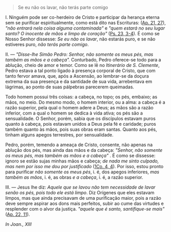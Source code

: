 
> Se eu não os lavar, não terás parte comigo

I\. Ninguém pode ser co-herdeiro de Cristo e participar da herança eterna sem se purificar espiritualmente, como está dito nas Escrituras: ([Ap. 21, 27](https://vulgata.online/bible/Ap.21?ed=MS&vfn=MS.Ap.21.27:vs)), *"não entrará nela coisa alguma contaminada"* e *"quem estará no seu lugar santo? O inocente de mãos e limpo de coração"* ([Ps. 23, 3-4](https://vulgata.online/bible/Ps.23?ed=MS&vfn=MS.Ps.23.3-4:vs)). É como se Nosso Senhor dissesse: *Se eu não os lavar*, não estarás puro, e se não estiveres puro, *não terás parte comigo*.

II\. — *"Disse-lhe Simão Pedro: Senhor, não somente os meus pés, mas também as mãos e a cabeça".* Conturbado, Pedro oferece-se todo para a ablução, cheio de amor e temor. Como se lê no *Itinerário de S. Clemente*, Pedro estava a tal ponto ligado à presença corporal de Cristo, que com tanto fervor amava, que, após a Ascensão, ao lembrar-se da doçura extrema da sua presença e da santidade de sua vida, arrebentava em lágrimas, ao ponto de suas pálpebras parecerem queimadas.

Todo homem possui três coisas: a cabeça, no topo; os pés, embaixo; as mãos, no meio. Do mesmo modo, o homem interior, ou a alma: a cabeça é a razão superior, pela qual o homem adere a Deus; as mãos são a razão inferior, com a qual o homem se dedica à vida ativa; os pés são a sensualidade. O Senhor, porém, sabia que os discípulos estavam puros quanto à cabeça, pois estavam unidos a Deus pela fé e caridade; puros também quanto às mãos, pois suas obras eram santas. Quanto aos pés, tinham alguns apegos terrestres, por sensualidade.

Pedro, porém, temendo a ameaça de Cristo, consente, não apenas na ablução dos pés, mas ainda das mãos e da cabeça: *"Senhor, não somente os meus pés, mas também as mãos e a cabeça"* . É como se dissesse: ignoro se estão sujas minhas mãos e cabeça; *de nada me sinto culpado, mas nem por isso me dou por justificado* ([1Co. 4, 4](https://vulgata.online/bible/1Co.4?ed=MS&vfn=MS.1Co.4.4:vs)). Por isso, estou pronto para purificar *não somente os meus pés*, i. é, dos apegos inferiores, *mas também as mãos*, i. é, as obras *e a cabeça*, i. é, a razão superior.

III\. — Jesus lhe diz: *Aquele que se lavou não tem necessidade de lavar senão os pés, pois todo ele está limpo*. Diz Orígenes que eles estavam limpos, mas que ainda precisavam de uma purificação maior, pois a razão deve sempre aspirar aos dons mais perfeitos, subir ao cume das virtudes e resplender com o alvor da justiça. *"aquele que é santo, santifique-se mais"* ([Ap. 22, 11](https://vulgata.online/bible/Ap.22?ed=MS&vfn=MS.Ap.22.11:vs)).

*In Joan., XIII*

